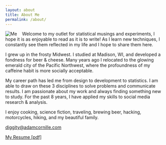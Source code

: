 ```yaml
---
layout: about
title: About Me
permalink: /about/
---
```

<img src="http://adamcornille.com/images/AdamCornille_Circle_sm.png" alt="Me" style="float: left;margin-right: 16px;">
Welcome to my outlet for statistical musings and experiments, I hope it is as enjoyable to read as it is to write! As I learn new techniques, I constantly see them reflected in my life and I hope to share them here.

I grew up in the frosty Midwest. I studied at Madison, WI, and developed a fondness for beer & cheese. Many years ago I relocated to the glowing emerald city of the Pacific Northwest, where the profoundness of my caffeine habit is more socially acceptable.

My career path has led me from design to development to statistics. I am able to draw on these 3 disciplines to solve problems and communicate results. I am passionate about my work and always finding something new to study. For the past 8 years, I have applied my skills to social media research & analysis.

I enjoy cooking, science fiction, traveling, brewing beer, hacking, motorcycles, hiking, and my beautiful family.

[diggity@adamcornille.com](mailto:diggity+website@adamcornille.com)

<a href="http://adamcornille.com/docs/Adam_Cornille.pdf" target="_blank">My Resume [pdf]</a>
